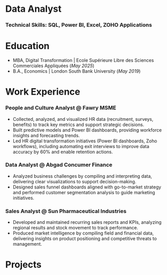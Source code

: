 # Data Analyst
### Technical Skills: SQL, Power BI, Excel, ZOHO Applications

# Education
- MBA, Digital Transformation | Ecole Supérieure Libre des Sciences Commerciales Appliquées (_May 2025_)
- B.A., Economics | London South Bank University (_May 2019_)

# Work Experience
### People and Culture Analyst @ Fawry MSME
- Collected, analyzed, and visualized HR data (recruitment, surveys, benefits) to track key metrics and support strategic decisions.
- Built predictive models and Power BI dashboards, providing workforce insights and forecasting trends.
- Led HR digital transformation initiatives (Power BI dashboards, Zoho workflows), including automating exit interviews to improve data accuracy by 60% and enable retention actions.

### Data Analyst @ Abgad Concumer Finance
- Analyzed business challenges by compiling and interpreting data, delivering clear visualizations to support decision-making.
- Designed sales funnel dashboards aligned with go-to-market strategy and performed customer segmentation analysis to guide marketing initiatives.

### Sales Analyst @ Sun Pharmaceutical Industries
- Developed and maintained recurring sales reports and KPIs, analyzing regional results and stock movement to track performance.
- Produced market intelligence by compiling field and financial data, delivering insights on product positioning and competitive threats to management.

# Projects

